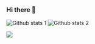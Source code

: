 ### Hi there 👋

![Github stats 1](https://github-readme-stats.vercel.app/api?username=Ezellll&layout=compact&show_icons=true&theme=dracula)
![Github stats 2](https://github-readme-stats.vercel.app/api/top-langs/?username=Ezellll&layout=compact&show_icons=true&theme=dracula)

<a href="https://www.linkedin.com/in/abdulezel-bilgili/"><img src="https://www.vectorlogo.zone/logos/linkedin/linkedin-ar21.svg"></a>



<!--
**Ezellll/Ezellll** is a ✨ _special_ ✨ repository because its `README.md` (this file) appears on your GitHub profile.
Here are some ideas to get you started:

- 🔭 I’m currently working on ...
- 🌱 I’m currently learning ...
- 👯 I’m looking to collaborate on ...
- 🤔 I’m looking for help with ...
- 💬 Ask me about ...
- 📫 How to reach me: ...
- 😄 Pronouns: ...
- ⚡ Fun fact: ...
-->
